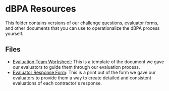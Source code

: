 # dBPA Resources

This folder contains versions of our challenge questions, evaluator forms, and other documents that you can use to operationalize the dBPA process yourself.

## Files

- [Evaluation Team Worksheet](https://github.com/GSA/coe-discovery-bpa/blob/master/BPA/Resources/Evaluation-Team-Worksheet.docx): This is a template of the document we gave our evaluators to guide them through our evaluation process.
- [Evaluator Response Form](https://github.com/GSA/coe-discovery-bpa/blob/master/BPA/Resources/Evaluator-Response-Form.pdf): This is a print out of the form we gave our evaluators to provide them a way to create detailed and consistent evaluations of each contractor's response.
